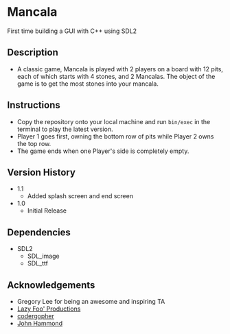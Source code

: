 # Mancala
First time building a GUI with C++ using SDL2

## Description
* A classic game, Mancala is played with 2 players on a board with 12 pits, each of which starts with 4 stones, and 2 Mancalas. The object of the game is to get the most stones into your mancala. 

## Instructions
* Copy the repository onto your local machine and run `bin/exec` in the terminal to play the latest version.
* Player 1 goes first, owning the bottom row of pits while Player 2 owns the top row.
* The game ends when one Player's side is completely empty.

## Version History
* 1.1
    * Added splash screen and end screen
* 1.0
    * Initial Release

## Dependencies
* SDL2
    * SDL_image
    * SDL_ttf

## Acknowledgements
* Gregory Lee for being an awesome and inspiring TA
* [Lazy Foo' Productions](http://www.lazyfoo.net/tutorials/SDL/index.php)
* [codergopher](https://www.youtube.com/playlist?list=PL2RPjWnJduNmXHRYwdtublIPdlqocBoLS)
* [John Hammond](https://www.youtube.com/playlist?list=PL1H1sBF1VAKXMz8kETLHRo1LwnvB08Q2J)
